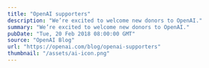 ```yaml
---
title: "OpenAI supporters"
description: "We’re excited to welcome new donors to OpenAI."
summary: "We’re excited to welcome new donors to OpenAI."
pubDate: "Tue, 20 Feb 2018 08:00:00 GMT"
source: "OpenAI Blog"
url: "https://openai.com/blog/openai-supporters"
thumbnail: "/assets/ai-icon.png"
---
```


